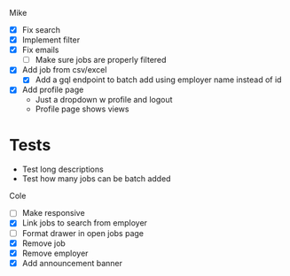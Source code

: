 Mike
- [X] Fix search
- [X] Implement filter
- [X] Fix emails
  - [ ] Make sure jobs are properly filtered
- [X] Add job from csv/excel
  - [X] Add a gql endpoint to batch add using employer name instead of id
- [X] Add profile page
  - Just a dropdown w profile and logout
  - Profile page shows views

# Tests
- Test long descriptions
- Test how many jobs can be batch added

Cole
- [ ] Make responsive
- [X] Link jobs to search from employer
- [ ] Format drawer in open jobs page
- [X] Remove job
- [X] Remove employer
- [X] Add announcement banner
